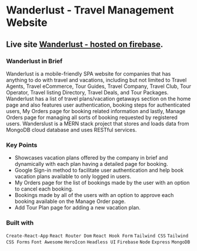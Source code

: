 # Wanderlust - Travel Management Website

## Live site [Wanderlust - hosted on firebase](https://wanderlust-c746b.web.app/).

### Wanderlust in Brief

Wanderlust is a mobile-friendly SPA website for companies that has anything to do with travel and vacations, including but not limited to Travel Agents, Travel eCommerce, Tour Guides, Travel Company, Travel Club, Tour Operator, Travel listing Directory, Travel Deals, and Tour Packages. Wanderlust has a list of travel plans/vacation getaways section on the home page and also features user authentication, booking steps for authenticated users, My Orders page for booking related information and lastly, Manage Orders page for managing all sorts of booking requested by registered users. Wanderslust is a MERN stack project that stores and loads data from MongoDB cloud database and uses RESTful services.

### Key Points

- Showcases vacation plans offered by the company in brief and dynamically with each plan having a detailed page for booking.
- Google Sign-in method to facilitate user authentication and help book vacation plans available to only logged in users.
- My Orders page for the list of bookings made by the user with an option to cancel each booking.
- Bookings made by all of the users with an option to approve each booking available on the Manage Order page.
- Add Tour Plan page for adding a new vacation plan.

### Built with

`Create-React-App` `React Router Dom` `React Hook Form` `Tailwind CSS` `Tailwind CSS Forms` `Font Awesome` `HeroIcon` `Headless UI` `Firebase` `Node` `Express` `MongoDB`
